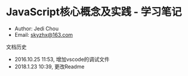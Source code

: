 # JavaScript核心概念及实践 - 学习笔记

* Author: Jedi Chou
* Email: skyzhx@163.com

文档历史

* 2016.10.25 11:53, 增加vscode的调试文件
* 2018.1.23 10:39, 更改Readme
